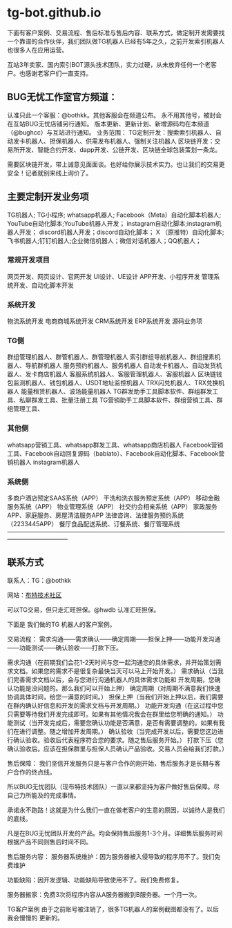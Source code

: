 # tg-bot.github.io
下面有客户案例、交易流程、售后标准与售后内容、联系方式，做定制开发需要找一个靠谱的合作伙伴，我们团队做TG机器人已经有5年之久，之前开发索引机器人也很多人在应用运营。

互站3年卖家、国内索引BOT源头技术团队，实力过硬，从未放弃任何一个老客户。也感谢老客户们一直支持。

## BUG无忧工作室官方频道：
认准只此一个客服：@bothkk。其他客服会在频道公布。
永不用其他号，被封会在互站BUG无忧店铺另行通知。
版本更新、更新计划、新增源码均在本频道（@bughcc）与互站进行通知。
业务范围：
TG定制开发：搜索索引机器人、自动发卡机器人、担保机器人、供需发布机器人、强制关注机器人
区块链开发：交易所开发、智能合约开发、dapp开发、公链开发、区块链全球包装策划一条龙。

需要区块链开发，带上诚意见面面谈。也好给你展示技术实力。也让我们的交易更安全！记者就别来线上询价了。
## 主要定制开发业务项

TG机器人;
TG小程序;
whatsapp机器人;
Facebook（Meta）自动化脚本机器人;
YouTube自动化脚本;YouTube机器人开发；
instagram自动化脚本;instagram机器人开发；
discord机器人开发；discord自动化脚本；
X （原推特）自动化脚本;
飞书机器人;钉钉机器人;企业微信机器人；微信对话机器人；QQ机器人；
### 常规开发项目
网页开发、网页设计、官网开发
UI设计、UE设计
APP开发、小程序开发
管理系统开发、自动化脚本开发
### 系统开发
物流系统开发
电商商城系统开发
CRM系统开发
ERP系统开发
源码业务项
### TG侧
群组管理机器人、群管机器人、群管理机器人
索引群组导航机器人、群组搜素机器人、导航群机器人
服务预约机器人、服务机器人
自动发卡机器人、自动发货机器人、发卡商店机器人
客服系统机器人、客服管理机器人、客服机器人
区块链钱包监测机器人、钱包机器人、USDT地址监控机器人
TRX闪兑机器人、TRX兑换机器人
能量租赁机器人、波场能量机器人
TG群发助手工具脚本软件、群组群发工具、私聊群发工具、批量注册工具
TG营销助手工具脚本软件、群组营销工具、群组管理工具、
### 其他侧
whatsapp营销工具、whatsapp群发工具、whatsapp商店机器人
Facebook营销工具、Facebook自动回复源码（babiato）、Facebook自动化脚本、Facebook营销机器人
instagram机器人
### 系统侧
多商户酒店预定SAAS系统（APP）
干洗和洗衣服务预定系统（APP）
移动金融服务系统（APP）
物业管理系统（APP）
社交约会相亲系统（APP）
家政服务APP、家庭服务、房屋清洁服务APP
法律咨询、法律服务预约系统（2233445APP）
餐厅食品配送系统、订餐系统、餐厅管理系统
——————————————————————————————————————————————

## 联系方式
联系人：TG：@bothkk

网站：[布特技术社区](www.wanbiansz.com)

可以TG交易，但只走汇旺担保。@hwdb 认准汇旺担保。

下面是 我们做的TG 机器人的客户案例。

交易流程：
需求沟通——需求确认——确定周期——担保上押——功能开发沟通——功能测试——确认验收——打款下压。

需求沟通（在前期我们会花1-2天时间与您一起沟通您的具体需求，并开始策划需求文档。如果您的需求不是很复杂最快当天可以马上开始开发。）
需求确认（当我们完善需求文档以后，会与您进行沟通机器人的具体需求功能和 开发周期，您确认功能是没问题的。那么我们可以开始上押）
确定周期（对周期不满意我们快速协调具体时间，给您一满意的时间。）
担保上押（当我们开始上押以后，我们需要在群内确认好信息和开发的需求文档与开发周期。）
功能开发沟通（在这过程中您只需要等待我们开发完成即可。如果有其他情况我会在群里给您明确的通知。）
功能测试（当开发完成后，需要您确认功能是否满意，是否有需要调整的。如果有我们在进行调整。随之增加开发周期。）
确认验收（当完成开发以后，需要您这边进行确认验收。验收后代表程序符合您的要求。随之售后服务开始。）
打款下压（您确认验收后。应该在担保群里与担保人员确认产品验收。交易人员会给我们打款。）

售后保障：
我们坚信开发服务只是与客户合作的刚开始，售后服务才是长期与客户合作的终点线。

所以BUG无忧团队（现布特技术团队）一直以来都坚持为客户做好售后保障。尽自己力所能及的完成事情。

承诺永不跑路！这就是为什么我们一直在做老客户的生意的原因，以诚待人是我们的底线。

凡是在BUG无忧团队开发的产品。均会保持售后服务1-3个月。详细售后服务时间根据产品不同则售后时间不同。

售后服务内容：
服务器系统维护：因为服务器被入侵导致的程序用不了。我们免费维护

功能缺陷：因开发逻辑、功能缺陷导致使用不了。我们免费修复。

服务器搬家：免费3次将程序内容从A服务器搬到B服务器。一个月一次。

TG客户案例
由于之前账号被注销了，很多TG机器人的案例截图都没有了。以后我会慢慢的 更新的。


